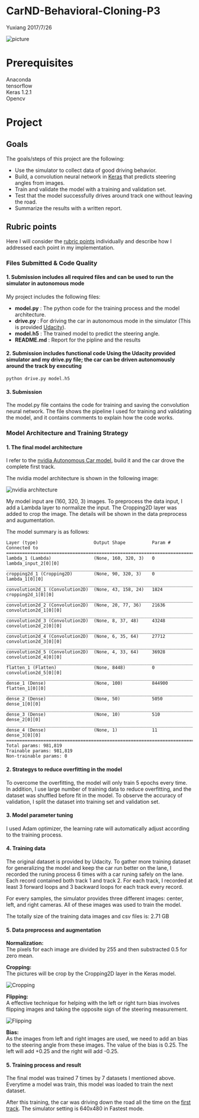 # CarND-Behavioral-Cloning-P3
Yuxiang 2017/7/26

![picture](graph/5.png)

# Prerequisites

Anaconda<br>
tensorflow<br>
Keras 1.2.1<br>
Opencv<br>

# Project

## Goals

The goals/steps of this project are the following:

- Use the simulator to collect data of good driving behavior.
- Build, a convolution neural network in [Keras](https://keras.io/) that predicts steering angles from images.
- Train and validate the model with a training and validation set.
- Test that the model successfully drives around track one without leaving the road.
- Summarize the results with a written report.

## Rubric points

Here I will consider the [rubric points](https://review.udacity.com/#!/rubrics/432/view) individually and describe how I addressed each point in my implementation.

### Files Submitted & Code Quality

#### 1. Submission includes all required files and can be used to run the simulator in autonomous mode
My project includes the following files:

- **model.py** : The python code for the training process and the model architecture.
- **drive.py** : For driving the car in autonomous mode in the simulator (This is provided [Udacity](https://github.com/udacity/CarND-Behavioral-Cloning-P3/blob/master/drive.py)).
- **model.h5** : The trained model to predict the steering angle.
- **README.md** : Report for the pipline and the results

#### 2. Submission includes functional code Using the Udacity provided simulator and my drive.py file; the car can be driven autonomously around the track by executing

```
python drive.py model.h5
```

#### 3. Submission

The model.py file contains the code for training and saving the convolution neural network. The file shows the pipeline I used for training and validating the model, and it contains comments to explain how the code works.

### Model Architecture and Training Strategy

#### 1. The final model architecture 

I refer to the [nvidia Autonomous Car model](https://devblogs.nvidia.com/parallelforall/deep-learning-self-driving-cars/), build it and the car drove the complete first track.

The nvidia model architecture is shown in the following image:

![nvidia architecture](graph/3.png)

My model input are (160, 320, 3) images. To preprocess the data input, I add a Lambda layer to normalize the input. The Cropping2D layer was added to crop the image. The details will be shown in the data preprocess and augumentation.

The model summary is as follows:

```
Layer (type)                     Output Shape          Param #     Connected to                     
====================================================================================================
lambda_1 (Lambda)                (None, 160, 320, 3)   0           lambda_input_2[0][0]             
____________________________________________________________________________________________________
cropping2d_1 (Cropping2D)        (None, 90, 320, 3)    0           lambda_1[0][0]                   
____________________________________________________________________________________________________
convolution2d_1 (Convolution2D)  (None, 43, 158, 24)   1824        cropping2d_1[0][0]               
____________________________________________________________________________________________________
convolution2d_2 (Convolution2D)  (None, 20, 77, 36)    21636       convolution2d_1[0][0]            
____________________________________________________________________________________________________
convolution2d_3 (Convolution2D)  (None, 8, 37, 48)     43248       convolution2d_2[0][0]            
____________________________________________________________________________________________________
convolution2d_4 (Convolution2D)  (None, 6, 35, 64)     27712       convolution2d_3[0][0]            
____________________________________________________________________________________________________
convolution2d_5 (Convolution2D)  (None, 4, 33, 64)     36928       convolution2d_4[0][0]            
____________________________________________________________________________________________________
flatten_1 (Flatten)              (None, 8448)          0           convolution2d_5[0][0]            
____________________________________________________________________________________________________
dense_1 (Dense)                  (None, 100)           844900      flatten_1[0][0]                  
____________________________________________________________________________________________________
dense_2 (Dense)                  (None, 50)            5050        dense_1[0][0]                    
____________________________________________________________________________________________________
dense_3 (Dense)                  (None, 10)            510         dense_2[0][0]                    
____________________________________________________________________________________________________
dense_4 (Dense)                  (None, 1)             11          dense_3[0][0]                    
====================================================================================================
Total params: 981,819
Trainable params: 981,819
Non-trainable params: 0
```


#### 2. Strategys to reduce overfitting in the model

To overcome the overfitting, the model will only train 5 epochs every time. 
In addition, I use large number of training data to reduce overfitting, and the dataset was shuffled before fit in the model.
To observe the accuracy of validation, I split the dataset into training set and validation set.

#### 3. Model parameter tuning

I used Adam optimizer, the learning rate will automatically adjust according to the training process.

#### 4. Training data

The original dataset is provided by Udacity.
To gather more training dataset for generalizing the model and keep the car run better on the lane, I recorded the runing process 6 times with a car runing safely on the lane. Each record contained both track 1 and track 2. For each track, I recorded at least 3 forward loops and 3 backward loops for each track every record. 

For every samples, the simulator provides three different images: center, left, and right cameras. All of these images was used to train the model.

The totally size of the training data images and csv files is: 2.71 GB


#### 5. Data preprocess and augmentation

**Normalization:** <br>
The pixels for each image are divided by 255 and then substracted 0.5 for zero mean.

 **Cropping:** <br>
The pictures will be crop by the Cropping2D layer in the Keras model.

![Cropping](graph/1.png)

 **Flipping:** <br>
A effective technique for helping with the left or right turn bias involves flipping images and taking the opposite sign of the steering measurement.

![Flipping](graph/2.png)

**Bias:**<br>
As the images from left and right images are used, we need to add an bias to the steering angle from these images. The value of the bias is 0.25. The left will add +0.25 and the right will add -0.25.


#### 5. Training process and result

The final model was trained 7 times by 7 datasets I mentioned above. Everytime a model was train, this model was loaded to train the next dataset.

After this training, the car was driving down the road all the time on the [first track](run1.mp4). The simulator setting is 640x480 in Fastest mode.
